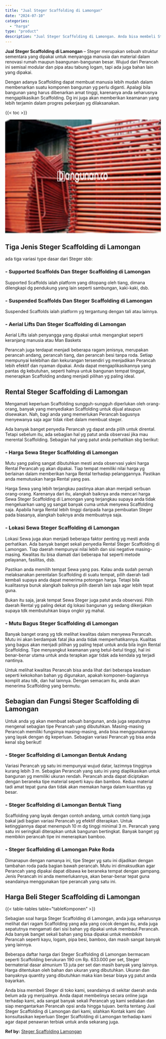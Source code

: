 ```yaml
---
title: "Jual Steger Scaffolding di Lamongan"
date: "2024-07-10"
categories: 
  - "harga"
type: "product"
description: "Jual Steger Scaffolding di Lamongan. Anda bisa membeli Steger di toko kami, seandainya di sekitar daerah anda belum ada yg menjualnya. Anda dapat membelinya..."
---
```


**Jual Steger Scaffolding di Lamongan** – Steger merupakan sebuah struktur sementara yang dipakai untuk menyangga manusia dan material dalam renovasi rumah maupun baangunan-bangunan besar. Wujud dari Perancah ini semisal modular dan pipa atau tabung logam, tapi ada juga bahan lain yang dipakai.

Dengan adanya Scaffolding dapat membuat manusia lebih mudah dalam membenarkan suatu komponen bangunan yg perlu diganti. Apalagi bila bangunan yang harus dibenarkan amat tinggi, karenanya anda seharusnya mengaplikasikan Scaffolding. Dg ini juga akan memberikan keamanan yang lebih terjamin dalam progres pekerjaan yg dilaksanakan.

{{< toc >}}

![Jual Steger Scaffolding di Lamongan](/images/sewa-scaffolding-steger-16.png)

## Tiga Jenis Steger Scaffolding di Lamongan

ada tiga variasi type dasar dari Steger sbb:

### \- Supported Scaffolds Dan Steger Scaffolding di Lamongan

Supported Scaffolds ialah platform yang ditopang oleh tiang, dimana dilengkapi dg pendukung yang lain seperti sambungan, kaki-kaki, dsb.

### \- Suspended Scaffolds Dan Steger Scaffolding di Lamongan

Suspended Scaffolds ialah platform yg tergantung dengan tali atau lainnya.

### \- Aerial Lifts Dan Steger Scaffolding di Lamongan

Aerial Lifts ialah penyangga yang dipakai untuk mengangkat seperti keranjang manusia atau Man Baskets

Perancah juga terdapat menjadi beberapa ragam jenisnya, merupakan perancah andang, perancah tiang, dan perancah besi tanpa roda. Setiap mempunyai kelebihan dan kekurangan tersendiri yg menjadikan Perancah lebih efektif dan nyaman dipakai. Anda dapat mengaplikasikannya yang pantas dg kebutuhan, seperti halnya untuk bangunan tempat tinggal, menerapkan Scaffolding andang menjadi pilihan yg paling ideal.

## Rental Steger Scaffolding di Lamongan

Mengamati keperluan Scaffolding sungguh-sungguh diperlukan oleh orang-orang, banyak yang menyediakan Scaffolding untuk dijual ataupun disewakan. Nah, bagi anda yang memerlukan Perancah bagusnya menyewanya saja agar tidak ribet dalam membuat steger.

Ada banyak banget penyedia Perancah yg dapat anda pilih untuk dirental. Tetapi sebelum itu, ada sebagian hal yg patut anda observasi jika mau merental Scaffolding. Sebagian hal yang patut anda perhatikan sbg berikut:

### \- Harga Sewa Steger Scaffolding di Lamongan

Mutu yang paling sangat dibutuhkan mesti anda observasi yakni harga Rental Perancah yg akan dipakai. Tiap tempat memiliki nilai harga yg berlainan dalam memberikan harga Rental terhadap pelanggannya. Pastikan anda memutuskan harga Rental yang pas.

Harga Sewa yang lebih terjangkau pastinya akan akan menjadi serbuan orang-orang. Karenanya dari itu, alangkah baiknya anda mencari harga Sewa Steger Scaffolding di Lamongan yang terjangkau supaya anda tidak mengeluarkan uang yg sangat banyak cuma untuk menyewa Scaffolding saja. Apabila harga Rental lebih tinggi daripada harga pembuatan Steger pada biasanya, alangkah baiknya anda membuatnya saja.

### \- Lokasi Sewa Steger Scaffolding di Lamongan

Lokasi Sewa juga akan menjadi beberapa faktor penting yg mesti anda perhatikan. Ada banyak banget sekali penyedia Rental Steger Scaffolding di Lamongan. Tiap daerah mempunyai nilai lebih dan sisi negative masing-masing. Kwalitas itu bisa diamati dari beberapa hal seperti metode pelayanan, fasilitas, dsb.

Pastikan anda memilih tempat Sewa yang pas. Kalau anda sudah pernah melaksanakan perentalan Scaffolding di suatu tempat, pilih daerah tadi kembali supaya anda dapat menerima potongan harga. Tetapi bila kualitasnya buruk alangkah baiknya pilih daerah lain saja agar lebih tepat guna.

Bukan itu saja, jarak tempat Sewa Steger juga patut anda observasi. Pilih daerah Rental yg paling dekat dg lokasi bangunan yg sedang dikerjakan supaya tdk membutuhkan biaya ongkir yg mahal.

### \- Mutu Bagus Steger Scaffolding di Lamongan

Banyak banget orang yg tdk melihat kwalitas dalam menyewa Perancah. Mutu ini akan berdampak fatal jika anda tidak memperhatikannya. Kualitas yang bagus akan menjadi pilihan yg paling tepat untuk anda bila ingin Rental Scaffolding. Tipe menyangkut keamanan yang betul-betul tinggi, hal ini benar-benar utama untuk anda terapkan agar tidak ada kendala yg terjadi nantinya.

Untuk melihat kwalitas Perancah bisa anda lihat dari beberapa keadaan seperti kekokohan bahan yg digunakan, apakah komponen-bagiannya komplit atau tdk, dan hal lainnya. Dengan semacam itu, anda akan menerima Scaffolding yang bermutu.

## Sebagian dan Fungsi Steger Scaffolding di Lamongan

Untuk anda yg akan membuat sebuah bangunan, anda juga sepatutnya mengenal sebagian tipe Perancah yang dibutuhkan. Masing-masing Perancah memiliki fungsinya masing-masing, anda bisa menggunakannya yang layak dengan dg keperluan. Sebagian variasi Perancah yg bisa anda kenal sbg berikut!

### \- Steger Scaffolding di Lamongan Bentuk Andang

Variasi Perancah yg satu ini mempunyai wujud datar, lazimnya tingginya kurang lebih 3 m. Sebagian Perancah yang satu ini yang diaplikasikan untuk bangunan yg memiliki ukuran rendah. Perancah anda dapat diciptakan dengan beraneka tipe material seperti kayu dan bamboo. Kedua material tadi amat tepat guna dan tidak akan memakan harga dalam kuantitas yg besar.

### \- Steger Scaffolding di Lamongan Bentuk Tiang

Scaffolding yang layak dengan contoh andang, untuk contoh tiang juga bakal jadi bagian variasi Perancah yg efektif diterapkan. Untuk ketinggiannya dapat menempuh 10 m dg tinggi minimal 3 m. Perancah yang satu ini seringkali diterapkan untuk bangunan bertingkat. Banyak banget yg membikin perancah tipe ini menerapkan bamboo.

### \- Steger Scaffolding di Lamongan Pake Roda

Dimanapun dengan namanya ini, tipe Steger yg satu ini dijadikan dengan tambahan roda pada bagian bawah perancah. Mutu ini dimaksudkan agar Perancah yang dipakai dapat dibawa ke beraneka tempat dengan gampang. Jenis Perancah ini anda memerlukannya, akan benar-benar tepat guna seandainya menggunakan tipe perancah yang satu ini.

## Harga Beli Steger Scaffolding di Lamongan

{{< table-tables table="tableKomponen" >}}

Sebagian soal harga Steger Scaffolding di Lamongan, anda juga seharusnya melihat dari ragam Scaffolding yang ada yang cocok dengan itu, anda juga sepatutnya mengamati dari sisi bahan yg dipakai untuk membaut Perancah. Ada banyak banget sekali bahan yang bisa dipakai untuk membikin Perancah seperti kayu, logam, pipa besi, bamboo, dan masih sangat banyak yang lainnya.

Beberapa daftar harga dari Steger Scaffolding di Lamongan bermacam seperti Scaffolding berukuran 190 cm Rp. 633.000 per set, Steger bermaterial dasar almunium 13 juta per set dan masih banyak yang lainnya. Harga ditentukan oleh bahan dan ukuran yang dibutuhkan. Ukuran dan banyaknya quantity yang dibutuhkan maka kian besar biaya yg patut anda bayarkan.

Anda bisa membeli Steger di toko kami, seandainya di sekitar daerah anda belum ada yg menjualnya. Anda dapat membelinya secara online juga terhadap kami, ada sangat banyak sekali Perancah yg kami sediakan dan siap mengantarkan Perancah opsi anda hingga tujuan. berita tentang Jual Steger Scaffolding di Lamongan dari kami, silahkan Kontak kami dan konsultasikan keperluan Steger Scaffolding di Lamongan terhadap kami agar dapat penawran terbiak untuk anda sekarang juga.

**Ref by:** [Steger Scaffolding Lamongan](https://id.wikipedia.org/wiki/Steger)
